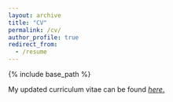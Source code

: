 ```yaml
---
layout: archive
title: "CV"
permalink: /cv/
author_profile: true
redirect_from:
  - /resume
---
```


{% include base_path %}

My updated curriculum vitae can be found [*here*.](files/cv_2021_latest.pdf)
